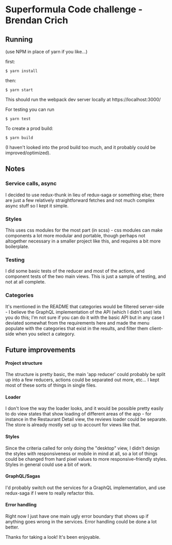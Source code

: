 # Superformula Code challenge - Brendan Crich

## Running

(use NPM in place of yarn if you like...)

first:

```
$ yarn install
```

then:

```
$ yarn start
```

This should run the webpack dev server locally at https://localhost:3000/

For testing you can run

```
$ yarn test
```

To create a prod build:

```
$ yarn build
```

(I haven't looked into the prod build too much, and it probably could be improved/optimized).

## Notes

### Service calls, async

I decided to use redux-thunk in lieu of redux-saga or something else; there are just a few relatively straightforward fetches and not much complex async stuff so I kept it simple.

### Styles

This uses css modules for the most part (in scss) - css modules can make components a lot more modular and portable, though perhaps not altogether necessary in a smaller project like this, and requires a bit more boilerplate.

### Testing

I did some basic tests of the reducer and most of the actions, and component tests of the two main views. This is just a sample of testing, and not at all complete.

### Categories

It's mentioned in the README that categories would be filtered server-side - I believe the GraphQL implementation of the API (which I didn't use) lets you do this; I'm not sure if you can do it with the basic API but in any case I deviated somewhat from the requirements here and made the menu populate with the categories that exist in the results, and filter them client-side when you select a category.

## Future improvements

#### Project structure

The structure is pretty basic, the main 'app reducer' could probably be split up into a few reducers, actions could be separated out more, etc... I kept most of these sorts of things in single files.

#### Loader

I don't love the way the loader looks, and it would be possible pretty easily to do view states that show loading of different areas of the app - for instance in the Restaurant Detail view, the reviews loader could be separate. The store is already mostly set up to account for views like that.

#### Styles

Since the criteria called for only doing the "desktop" view, I didn't design the styles with responsiveness or mobile in mind at all, so a lot of things could be changed from hard pixel values to more responsive-friendly styles. Styles in general could use a bit of work.

#### GraphQL/Sagas

I'd probably switch out the services for a GraphQL implementation, and use redux-saga if I were to really refactor this.

#### Error handling

Right now I just have one main ugly error boundary that shows up if anything goes wrong in the services. Error handling could be done a lot better.

Thanks for taking a look! It's been enjoyable.
